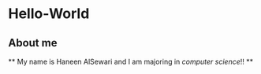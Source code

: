 # Hello-World
## About me
** My name is Haneen AlSewari and I am majoring in *computer science*!! **
